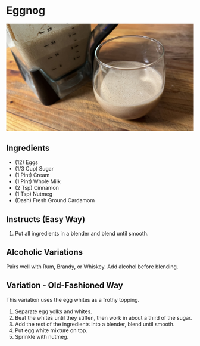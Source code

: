 # Eggnog

![](Eggnog.jpg)

## Ingredients

* (12) Eggs
* (1/3 Cup) Sugar
* (1 Pint) Cream
* (1 Pint) Whole Milk
* (2 Tsp) Cinnamon
* (1 Tsp) Nutmeg
* (Dash) Fresh Ground Cardamom

## Instructs (Easy Way)

1. Put all ingredients in a blender and blend until smooth. 

## Alcoholic Variations

Pairs well with Rum, Brandy, or Whiskey. Add alcohol before blending.

## Variation - Old-Fashioned Way

This variation uses the egg whites as a frothy topping.

1. Separate egg yolks and whites.
2. Beat the whites until they stiffen, then work in about a third of the sugar.
3. Add the rest of the ingredients into a blender, blend until smooth.
4. Put egg white mixture on top.
5. Sprinkle with nutmeg.
